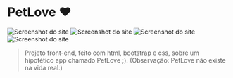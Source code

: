 # PetLove ❤️

<img src="https://www.mediafire.com/file/xrajlpsd3vq4x8p/1.png/file" alt="Screenshot do site">
<img src="https://files.catbox.moe/hrdpbi.png" alt="Screenshot do site">
<img src="https://files.catbox.moe/pperxt.png" alt="Screenshot do site">
<img src="https://files.catbox.moe/ryms7y.png" alt="Screenshot do site">

> Projeto front-end, feito com html, bootstrap e css, sobre um hipotético app chamado PetLove ;). (Observação: PetLove não existe na vida real.)
